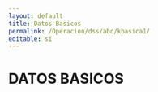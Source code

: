 ```yaml
---
layout: default
title: Datos Basicos
permalink: /Operacion/dss/abc/kbasica1/
editable: si
---
```


# DATOS BASICOS

